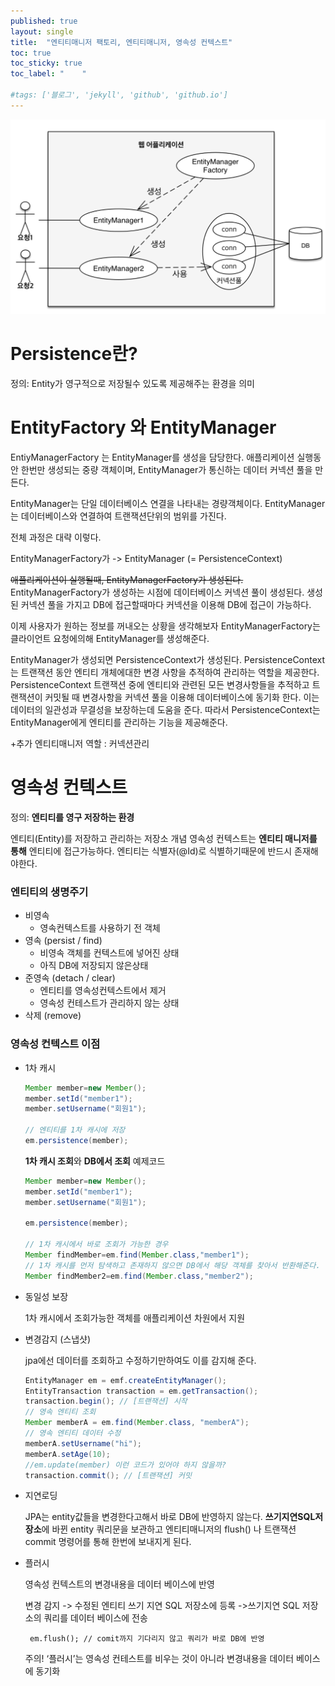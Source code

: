```yaml
---
published: true
layout: single
title:  "엔티티매니저 팩토리, 엔티티매니저, 영속성 컨텍스트"
toc: true
toc_sticky: true
toc_label: "    "

#tags: ['블로그', 'jekyll', 'github', 'github.io']
---
```


![영속성](/assets/images/영속성.png) 

# Persistence란?
 정의: Entity가 영구적으로 저장될수 있도록 제공해주는 환경을 의미

# EntityFactory 와 EntityManager

EntiyManagerFactory 는 EntityManager를 생성을 담당한다. 애플리케이션 실행동안 한번만 생성되는 중량 객체이며, EntityManager가 통신하는 데이터 커넥션 풀을 만든다.

EntityManager는 단일 데이터베이스 연결을 나타내는 경량객체이다. EntityManager는 데이터베이스와 연결하여 트랜잭션단위의 범위를 가진다.

전체 과정은 대략 이렇다.

EntityManagerFactory가 -> EntityManager (= PersistenceContext)

~~애플리케이션이 실행될때, EntityManagerFactory가 생성된다.~~ EntityManagerFactory가 생성하는 시점에 데이터베이스 커넥션 풀이 생성된다. 생성된 커넥션 풀을 가지고 DB에 접근할때마다 커넥션을 이용해 DB에 접근이 가능하다. 

이제 사용자가 원하는 정보를 꺼내오는 상황을 생각해보자 EntityManagerFactory는 클라이언트 요청에의해 EntityManager를 생성해준다.

 EntityManager가 생성되면 PersistenceContext가 생성된다.
 PersistenceContext는 트랜잭션 동안 엔티티 개체에대한 변경 사항을 추적하여 관리하는 역할을 제공한다. PersistenceContext 트랜잭션 중에 엔티티와 관련된 모든 변경사항들을 추적하고 트랜잭션이 커밋될 때 변경사항을 커넥션 풀을 이용해 데이터베이스에 동기화 한다.
 이는 데이터의 일관성과 무결성을 보장하는데 도움을 준다.
 따라서 PersistenceContext는 EntityManager에게 엔티티를 관리하는 기능을 제공해준다.

+추가 엔티티매니저 역할 : 커넥션관리

# 영속성 컨텍스트
정의: <b>엔티티를 영구 저장하는 환경</b>

엔티티(Entity)를 저장하고 관리하는 저장소 개념 영속성 컨텍스트는 <b>엔티티 매니저를 통해</b> 엔티티에 접근가능하다. 엔티티는 식별자(@Id)로 식별하기때문에 반드시 존재해야한다.
### 엔티티의 생명주기

- 비영속 
    - 영속컨텍스트를 사용하기 전 객체
- 영속 (persist / find)
    - 비영속 객체를 컨텍스트에 넣어진 상태
    - 아직 DB에 저장되지 않은상태
- 준영속 (detach / clear)
    - 엔티티를 영속성컨텍스트에서 제거
    - 영속성 컨테스트가 관리하지 않는 상태
- 삭제 (remove)

### 영속성 컨텍스트 이점

- 1차 캐시
    ``` java
    Member member=new Member();
    member.setId("member1");
    member.setUsername("회원1");

    // 엔티티를 1차 캐시에 저장
    em.persistence(member);
    ```
    <b>1차 캐시 조회</b>와 <b>DB에서 조회</b> 예제코드
    ``` java
    Member member=new Member();
    member.setId("member1");
    member.setUsername("회원1");

    em.persistence(member);

    // 1차 캐시에서 바로 조회가 가능한 경우
    Member findMember=em.find(Member.class,"member1");
    // 1차 캐시를 먼저 탐색하고 존재하지 않으면 DB에서 해당 객체를 찾아서 반환해준다.
    Member findMember2=em.find(Member.class,"member2");
    ```
- 동일성 보장

    1차 캐시에서 조회가능한 객체를 애플리케이션 차원에서 지원
- 변경감지 (스냅샷)
    
    jpa에선 데이터를 조회하고 수정하기만하여도 이를 감지해 준다.
    ``` java
    EntityManager em = emf.createEntityManager();
    EntityTransaction transaction = em.getTransaction();
    transaction.begin(); // [트랜잭션] 시작
    // 영속 엔티티 조회
    Member memberA = em.find(Member.class, "memberA");
    // 영속 엔티티 데이터 수정
    memberA.setUsername("hi");
    memberA.setAge(10);
    //em.update(member) 이런 코드가 있어야 하지 않을까?
    transaction.commit(); // [트랜잭션] 커밋
    ```
- 지연로딩
    
    JPA는 entity값들을 변경한다고해서 바로 DB에 반영하지 않는다. <b>쓰기지연SQL저장소</b>에 바뀐 entity 쿼리문을 보관하고 엔티티매니저의 flush() 나 트랜잭션 commit 명령어를 통해 한번에 보내지게 된다.

-  플러시

    영속성 컨텍스트의 변경내용을 데이터 베이스에 반영

    변경 감지 -> 수정된 엔티티 쓰기 지연 SQL 저장소에 등록 ->쓰기지연 SQL 저장소의 쿼리를 데이터 베이스에 전송

        
        em.flush(); // comit까지 기다리지 않고 쿼리가 바로 DB에 반영 
        

    주의! ‘플러시’는 영속성 컨테스트를 비우는 것이 아니라 변경내용을 데이터 베이스에 동기화



<!-- 
# 궁금증
### Q. 영속성 컨텍스트가 왜 필요한가?
영속성 컨텍스트는 엔티티를 영구저장하기위한 환경을 제공 영속성 컨텍스트가 없다면 직접 DB에 접근해서 변경을 해야하는데 이는 성능상 불필요한 문제가 발생할 수 있다.
### Q. JPA 성능문제

### Q. connection pool

### Q. 영속성 컨텍스트



### Q. EntityManagerFactory -->